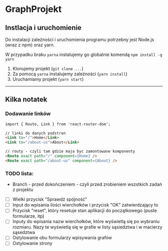 # GraphProjekt

## Instlacja i uruchomienie
Do instalacji zależności i uruchomienia programu potrzebny jest Node.js (wraz z npm) oraz yarn.

W przypadku braku `yarna` instalujemy go globalnie komendą `npm install -g yarn`

1. Klonujemy projekt (`git clone ...`)
2. Za pomocą `yarna` instalujemy zależności (`yarn install`)
3. Uruchamiamy projekt (`yarn start`)


_________

## Kilka notatek

### Dodawanie linków
```html
import { Route, Link } from 'react-router-dom';

// linki do danych podstron
<Link to="/">Home</Link>
<Link to="/about-us">About</Link>

// routy - czyli tam gdzie maja byc zamontowane komponenty
<Route exact path="/" component={Home} />
<Route exact path="/about-us" component={About} />

```


### TODO lista:
- Branch - przed dokończeniem - czyli przed zrobieniem wszstkich zadań z projektu
- [ ] Wielki przycisk "Sprawdź spójność"
- [ ] Input do wpisania ilości wierchołków i przycisk "OK" zatwierdzający to
- [ ] Przycisk "reset", który resetuje stan aplikacji do początkowego (puste formularze, itp)
- [ ] Inputy do wpisania nazw wierchołków, które wyświetlą się po wybraniu rozmiaru. Nazy te wyświetlą się w grafie w listy sąsiedztwa i w macierzy sąsedztwa
- [ ] Ostylowanie obu formularzy wpisywania grafów
- [ ] Ostylowanie strony